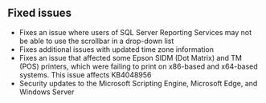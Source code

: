 ## Fixed issues
- Fixes an issue where users of SQL Server Reporting Services may not be able to use the scrollbar in a drop-down list
- Fixes additional issues with updated time zone information
- Fixes an issue that affected some Epson SIDM (Dot Matrix) and TM (POS) printers, which were failing to print on x86-based and x64-based systems. This issue affects KB4048956
- Security updates to the Microsoft Scripting Engine, Microsoft Edge, and Windows Server
